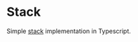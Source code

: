 # Stack

Simple [stack](<https://en.wikipedia.org/wiki/Stack_(abstract_data_type)>) implementation in Typescript.
